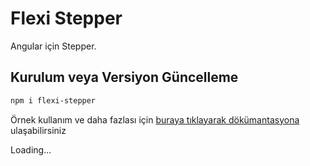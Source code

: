 # Flexi Stepper

Angular için Stepper.

## Kurulum veya Versiyon Güncelleme

```bash
npm i flexi-stepper
```

Örnek kullanım ve daha fazlası için <a href="https://flexi-ui.ecnorow.com/flexi-stepper" target="_blank">buraya tıklayarak dökümantasyona</a> ulaşabilirsiniz

Loading...
